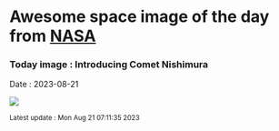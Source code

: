 
# Awesome space image of the day from [NASA](https://api.nasa.gov/)

### Today image : Introducing Comet Nishimura
Date : 2023-08-21

![](https://apod.nasa.gov/apod/image/2308/CometNishimura_Bartlett_1080.jpg)

<small>Latest update : Mon Aug 21 07:11:35 2023</small>
        
